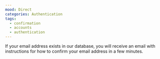 ```yaml
---
mood: Direct
categories: Authentication
tags:
  - confirmation
  - accounts
  - authentication
---
```

If your email address exists in our database, you will receive an email with instructions for how to confirm your email address in a few minutes.
